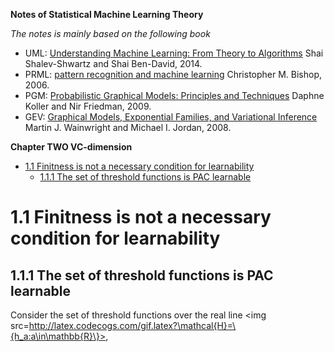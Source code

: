**Notes of Statistical Machine Learning Theory**

*The notes is mainly based on the following book*

- UML: [Understanding Machine Learning: From Theory to Algorithms](https://www.cs.huji.ac.il/~shais/UnderstandingMachineLearning/understanding-machine-learning-theory-algorithms.pdf)  Shai Shalev-Shwartz and Shai Ben-David, 2014.
- PRML: [pattern recognition and machine learning](http://users.isr.ist.utl.pt/~wurmd/Livros/school/Bishop%20-%20Pattern%20Recognition%20And%20Machine%20Learning%20-%20Springer%20%202006.pdf) Christopher M. Bishop, 2006.
- PGM: [Probabilistic Graphical Models: Principles and Techniques](https://mitpress.mit.edu/books/probabilistic-graphical-models) Daphne Koller and Nir Friedman, 2009.
- GEV: [Graphical Models, Exponential Families, and Variational Inference](https://people.eecs.berkeley.edu/~wainwrig/Papers/WaiJor08_FTML.pdf) Martin J. Wainwright and Michael I. Jordan, 2008.

**Chapter TWO VC-dimension**


- [1.1 Finitness is not a necessary condition for learnability](#11-finitness-is-not-a-necessary-condition-for-learnability)
  - [1.1.1 The set of threshold functions is PAC learnable](#111-the-set-of-threshold-functions-is-pac-learnable)

# 1.1 Finitness is not a necessary condition for learnability

## 1.1.1 The set of threshold functions is PAC learnable

Consider the set of threshold functions over the real line <img src=http://latex.codecogs.com/gif.latex?\mathcal{H}=\{h_a:a\in\mathbb{R}\}>,